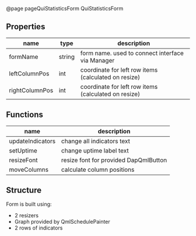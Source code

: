 @page pageQuiStatisticsForm QuiStatisticsForm

## Properties

| name          | type | description |
| ------------- | ---- | ----------- |
| formName | string | form name. used to connect interface via Manager |
| leftColumnPos | int | coordinate for left row items (calculated on resize) |
| rightColumnPos | int | coordinate for left row items (calculated on resize) |

## Functions

| name          | description |
| ------------- | ----------- |
| updateIndicators | change all indicators text |
| setUptime | change uptime label text |
| resizeFont | resize font for provided DapQmlButton |
| moveColumns | calculate column positions |

## Structure

Form is built using:
- 2 resizers
- Graph provided by QmlSchedulePainter
- 2 rows of indicators
